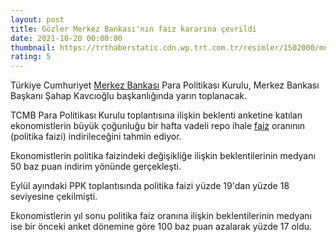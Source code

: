 ```yaml
--- 
layout: post
title: Gözler Merkez Bankası'nın faiz kararına çevrildi
date: 2021-10-20 00:00:00
thumbnail: https://trthaberstatic.cdn.wp.trt.com.tr/resimler/1502000/merkez-bankasi-aa-1502154.jpg
rating: 5
---
```

<p>
	Türkiye Cumhuriyet <a href="https://www.trthaber.com/etiket/merkez-bankasi/" target="_blank">Merkez Bankası</a> Para Politikası Kurulu, Merkez Bankası Başkanı Şahap Kavcıoğlu başkanlığında yarın toplanacak.</p>
<p>
	TCMB Para Politikası Kurulu toplantısına ilişkin beklenti anketine katılan ekonomistlerin büyük çoğunluğu bir hafta vadeli repo ihale <a href="https://www.trthaber.com/etiket/faiz/" target="_blank">faiz</a> oranının (politika faizi) indirileceğini tahmin ediyor.</p>
<p>
	Ekonomistlerin politika faizindeki değişikliğe ilişkin beklentilerinin medyanı 50 baz puan indirim yönünde gerçekleşti.</p>
<p>
	Eylül ayındaki PPK toplantısında politika faizi yüzde 19'dan yüzde 18 seviyesine çekilmişti.</p>
<p>
	Ekonomistlerin yıl sonu politika faiz oranına ilişkin beklentilerinin medyanı ise bir önceki anket dönemine göre 100 baz puan azalarak yüzde 17 oldu. </p>